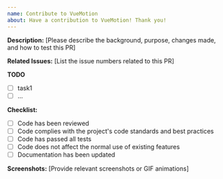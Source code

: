 ```yaml
---
name: Contribute to VueMotion
about: Have a contribution to VueMotion! Thank you!
---
```


**Description:** [Please describe the background, purpose, changes made, and how to test this PR]

**Related Issues:** [List the issue numbers related to this PR]

**TODO**

- [ ] task1
- [ ] ...

**Checklist:**

- [ ] Code has been reviewed
- [ ] Code complies with the project's code standards and best practices
- [ ] Code has passed all tests
- [ ] Code does not affect the normal use of existing features
- [ ] Documentation has been updated

**Screenshots:** [Provide relevant screenshots or GIF animations]
